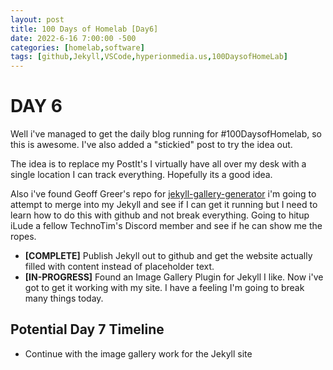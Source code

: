 ```yaml
---
layout: post
title: 100 Days of Homelab [Day6]
date: 2022-6-16 7:00:00 -500
categories: [homelab,software]
tags: [github,Jekyll,VSCode,hyperionmedia.us,100DaysofHomeLab]
---
```


# DAY 6

Well i've managed to get the daily blog running for #100DaysofHomelab, so this is awesome.  I've also added a "stickied" post to try the idea out.

The idea is to replace my PostIt's I virtually have all over my desk with a single location I can track everything. Hopefully its a good idea.

Also i've found Geoff Greer's repo for 
[jekyll-gallery-generator](https://github.com/ggreer/jekyll-gallery-generator) i'm going to attempt to merge into my Jekyll and see if I can get it running but I need to learn how to do this with github and not break everything.  Going to hitup iLude a fellow TechnoTim's Discord member and see if he can show me the ropes.

* **[COMPLETE]** Publish Jekyll out to github and get the website actually filled with content instead of placeholder text.
* **[IN-PROGRESS]** Found an Image Gallery Plugin for Jekyll I like.  Now i've got to get it working with my site.  I have a feeling I'm going to break many things today.

## Potential Day 7 Timeline
* Continue with the image gallery work for the Jekyll site
